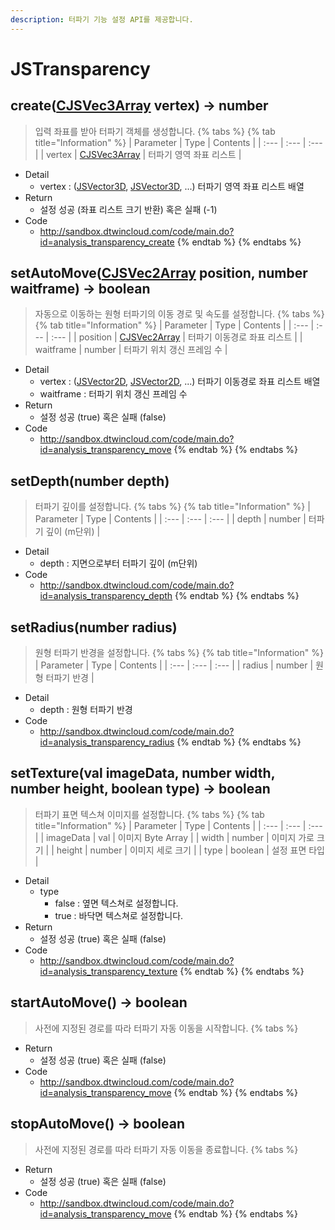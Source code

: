 ```yaml
---
description: 터파기 기능 설정 API를 제공합니다.
---
```


# JSTransparency

## create\([CJSVec3Array](CJSVec3Array.md) vertex\) → number
> 입력 좌표를 받아 터파기 객체를 생성합니다.
{% tabs %}
{% tab title="Information" %}
| Parameter | Type | Contents |
| :--- | :--- | :--- |
| vertex | [CJSVec3Array](CJSVec3Array.md) | 터파기 영역 좌표 리스트 |
* Detail
  * vertex : ([JSVector3D](JSVector3D.md), [JSVector3D](JSVector3D.md), ...) 터파기 영역 좌표 리스트 배열
* Return
  * 설정 성공 (좌표 리스트 크기 반환) 혹은 실패 (-1)
* Code
  * http://sandbox.dtwincloud.com/code/main.do?id=analysis_transparency_create
{% endtab %}
{% endtabs %}

## setAutoMove\([CJSVec2Array](CJSVec2Array.md) position, number waitframe\) → boolean
> 자동으로 이동하는 원형 터파기의 이동 경로 및 속도를 설정합니다.
{% tabs %}
{% tab title="Information" %}
| Parameter | Type | Contents |
| :--- | :--- | :--- |
| position | [CJSVec2Array](CJSVec2Array.md) | 터파기 이동경로 좌표 리스트 |
| waitframe | number | 터파기 위치 갱신 프레임 수 |
* Detail
  * vertex : ([JSVector2D](JSVector2D.md), [JSVector2D](JSVector2D.md), ...) 터파기 이동경로 좌표 리스트 배열
  * waitframe : 터파기 위치 갱신 프레임 수
* Return
  * 설정 성공 (true) 혹은 실패 (false)
* Code
  * http://sandbox.dtwincloud.com/code/main.do?id=analysis_transparency_move
{% endtab %}
{% endtabs %}

## setDepth\(number depth\)
> 터파기 깊이를 설정합니다.
{% tabs %}
{% tab title="Information" %}
| Parameter | Type | Contents |
| :--- | :--- | :--- |
| depth | number | 터파기 깊이 (m단위)  |
* Detail
  * depth : 지면으로부터 터파기 깊이 (m단위) 
* Code
  * http://sandbox.dtwincloud.com/code/main.do?id=analysis_transparency_depth
{% endtab %}
{% endtabs %}

## setRadius\(number radius\)
> 원형 터파기 반경을 설정합니다.
{% tabs %}
{% tab title="Information" %}
| Parameter | Type | Contents |
| :--- | :--- | :--- |
| radius | number | 원형 터파기 반경  |
* Detail
  * depth : 원형 터파기 반경
* Code
  * http://sandbox.dtwincloud.com/code/main.do?id=analysis_transparency_radius
{% endtab %}
{% endtabs %}

## setTexture\(val imageData, number width, number height, boolean type\) → boolean
> 터파기 표면 텍스쳐 이미지를 설정합니다.
{% tabs %}
{% tab title="Information" %}
| Parameter | Type | Contents |
| :--- | :--- | :--- |
| imageData | val | 이미지 Byte Array   |
| width | number | 이미지 가로 크기  |
| height | number | 이미지 세로 크기  |
| type | boolean | 설정 표면 타입  |
* Detail
  * type
    * false : 옆면 텍스쳐로 설정합니다.
    * true : 바닥면 텍스쳐로 설정합니다.
* Return
  * 설정 성공 (true) 혹은 실패 (false)
* Code
  * http://sandbox.dtwincloud.com/code/main.do?id=analysis_transparency_texture
{% endtab %}
{% endtabs %}

## startAutoMove\(\) → boolean
> 사전에 지정된 경로를 따라 터파기 자동 이동을 시작합니다.
{% tabs %}
* Return
  * 설정 성공 (true) 혹은 실패 (false)
* Code
  * http://sandbox.dtwincloud.com/code/main.do?id=analysis_transparency_move
{% endtab %}
{% endtabs %}

## stopAutoMove\(\) → boolean
> 사전에 지정된 경로를 따라 터파기 자동 이동을 종료합니다.
{% tabs %}
* Return
  * 설정 성공 (true) 혹은 실패 (false)
* Code
  * http://sandbox.dtwincloud.com/code/main.do?id=analysis_transparency_move
{% endtab %}
{% endtabs %}